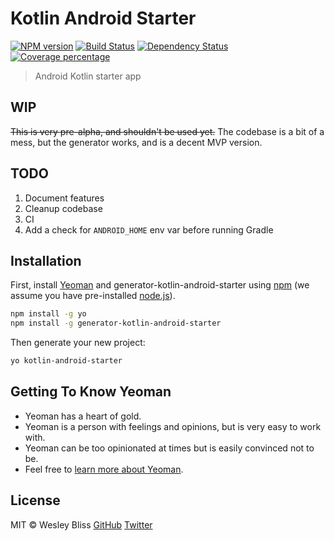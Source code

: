 # Kotlin Android Starter
[![NPM version][npm-image]][npm-url] [![Build Status][travis-image]][travis-url] [![Dependency Status][daviddm-image]][daviddm-url] [![Coverage percentage][coveralls-image]][coveralls-url]
> Android Kotlin starter app


## WIP

~~This is very pre-alpha, and shouldn't be used yet.~~
The codebase is a bit of a mess, but the generator works, and is a decent MVP version.


## TODO

1. Document features
2. Cleanup codebase
3. CI
4. Add a check for `ANDROID_HOME` env var before running Gradle


## Installation

First, install [Yeoman](http://yeoman.io) and generator-kotlin-android-starter using [npm](https://www.npmjs.com/) (we assume you have pre-installed [node.js](https://nodejs.org/)).

```bash
npm install -g yo
npm install -g generator-kotlin-android-starter
```

Then generate your new project:

```bash
yo kotlin-android-starter
```


## Getting To Know Yeoman

 * Yeoman has a heart of gold.
 * Yeoman is a person with feelings and opinions, but is very easy to work with.
 * Yeoman can be too opinionated at times but is easily convinced not to be.
 * Feel free to [learn more about Yeoman](http://yeoman.io/).


## License

MIT © Wesley Bliss [GitHub](https://github.com/wesleybliss) [Twitter](https://twitter.com/wesleybliss)


[npm-image]: https://badge.fury.io/js/generator-kotlin-android-starter.svg
[npm-url]: https://npmjs.org/package/generator-kotlin-android-starter
[travis-image]: https://travis-ci.org/wesleybliss/generator-kotlin-android-starter.svg?branch=master
[travis-url]: https://travis-ci.org/wesleybliss/generator-kotlin-android-starter
[daviddm-image]: https://david-dm.org/wesleybliss/generator-kotlin-android-starter.svg?theme=shields.io
[daviddm-url]: https://david-dm.org/wesleybliss/generator-kotlin-android-starter
[coveralls-image]: https://coveralls.io/repos/wesleybliss/generator-kotlin-android-starter/badge.svg
[coveralls-url]: https://coveralls.io/r/wesleybliss/generator-kotlin-android-starter
